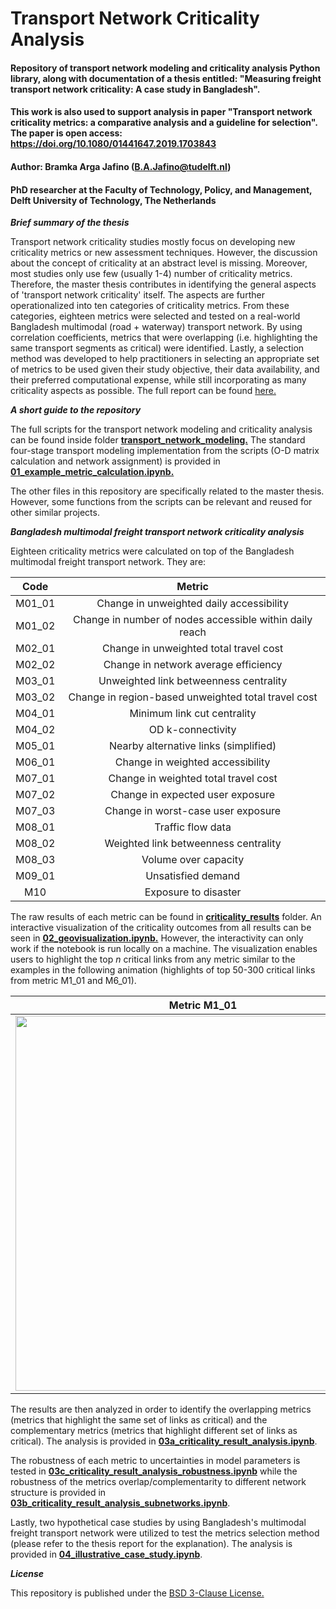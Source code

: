 # Transport Network Criticality Analysis
#### Repository of transport network modeling and criticality analysis Python library, along with documentation of a thesis entitled: "Measuring freight transport network criticality: A case study in Bangladesh".

#### This work is also used to support analysis in paper "Transport network criticality metrics: a comparative analysis and a guideline for selection". The paper is open access: https://doi.org/10.1080/01441647.2019.1703843

#### Author: Bramka Arga Jafino (B.A.Jafino@tudelft.nl)
#### PhD researcher at the Faculty of Technology, Policy, and Management, Delft University of Technology, The Netherlands 


***Brief summary of the thesis***

Transport network criticality studies mostly focus on developing new criticality metrics or new assessment techniques. However, the discussion about the concept of criticality at an abstract level is missing. Moreover, most studies only use few (usually 1-4) number of criticality metrics. Therefore, the master thesis contributes in identifying the general aspects of 'transport network criticality' itself. The aspects are further operationalized into ten categories of criticality metrics. From these categories, eighteen metrics were selected and tested on a real-world Bangladesh multimodal (road + waterway) transport network. By using correlation coefficients, metrics that were overlapping (i.e. highlighting the same transport segments as critical) were identified. Lastly, a selection method was developed to help practitioners in selecting an appropriate set of metrics to be used given their study objective, their data availability, and their preferred computational expense, while still incorporating as many criticality aspects as possible. The full report can be found [here.](https://repository.tudelft.nl/islandora/object/uuid%3A0905337b-cdf7-4f6e-9cf6-ac26e4252580?collection=education)

***A short guide to the repository***

The full scripts for the transport network modeling and criticality analysis can be found inside folder [**transport_network_modeling.**](https://github.com/bramkaarga/transcrit/tree/master/transport_network_modeling) The standard four-stage transport modeling implementation from the scripts (O-D matrix calculation and network assignment) is provided in [**01_example_metric_calculation.ipynb.**](https://github.com/bramkaarga/transcrit/blob/master/01_example_metric_calculation.ipynb) 

The other files in this repository are specifically related to the master thesis. However, some functions from the scripts can be relevant and reused for other similar projects.

***Bangladesh multimodal freight transport network criticality analysis***

Eighteen criticality metrics were calculated on top of the Bangladesh multimodal freight transport network. They are:

|Code         |  Metric|
|:-------------:|:-------------:|
|M01_01 | Change in unweighted daily accessibility|
|M01_02 | Change in number of nodes accessible within daily reach|
|M02_01 | Change in unweighted total travel cost|
|M02_02 | Change in network average efficiency|
|M03_01 | Unweighted link betweenness centrality|
|M03_02 | Change in region-based unweighted total travel cost|
|M04_01 | Minimum link cut centrality|
|M04_02 | OD k-connectivity|
|M05_01 | Nearby alternative links (simplified)|
|M06_01 | Change in weighted accessibility|
|M07_01 | Change in weighted total travel cost|
|M07_02 | Change in expected user exposure|
|M07_03 | Change in worst-case user exposure|
|M08_01 | Traffic flow data|
|M08_02 | Weighted link betweenness centrality|
|M08_03 | Volume over capacity|
|M09_01 | Unsatisfied demand|
|M10 | Exposure to disaster|

The raw results of each metric can be found in [**criticality_results**](https://github.com/bramkaarga/transcrit/tree/master/criticality_results) folder. An interactive visualization of the criticality outcomes from all results can be seen in [**02_geovisualization.ipynb.**](https://github.com/bramkaarga/transcrit/blob/master/02_geovisualization.ipynb) However, the interactivity can only work if the notebook is run locally on a machine. The visualization enables users to highlight the top *n* critical links from any metric similar to the examples in the following animation (highlights of top 50-300 critical links from metric M1_01 and M6_01).

Metric M1_01        |  Metric M6_01
:-------------:|:-------------:
<img src="figs/Animation_m1_01.gif" width="600"/> | <img src="figs/Animation_m6_01.gif" width="600"/>

The results are then analyzed in order to identify the overlapping metrics (metrics that highlight the same set of links as critical) and the complementary metrics (metrics that highlight different set of links as critical). The analysis is provided in [**03a_criticality_result_analysis.ipynb**](https://github.com/bramkaarga/transcrit/blob/master/03a_criticality_result_analysis.ipynb).

The robustness of each metric to uncertainties in model parameters is tested in [**03c_criticality_result_analysis_robustness.ipynb**](https://github.com/bramkaarga/transcrit/blob/master/03c_criticality_result_analysis_robustness.ipynb) while the robustness of the metrics overlap/complementarity to different network structure is provided in [**03b_criticality_result_analysis_subnetworks.ipynb**](https://github.com/bramkaarga/transcrit/blob/master/03b_criticality_result_analysis_subnetworks.ipynb).

Lastly, two hypothetical case studies by using Bangladesh's multimodal freight transport network were utilized to test the metrics selection method (please refer to the thesis report for the explanation). The analysis is provided in [**04_illustrative_case_study.ipynb**](https://github.com/bramkaarga/transcrit/blob/master/04_illustrative_case_study.ipynb).

***License***

This repository is published under the [BSD 3-Clause License.](https://github.com/bramkaarga/transcrit/blob/master/LICENSE)
